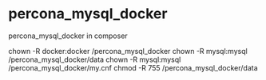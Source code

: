 # percona_mysql_docker
percona_mysql_docker in composer 

chown -R docker:docker /percona_mysql_docker
chown -R mysql:mysql /percona_mysql_docker/data
chown -R mysql:mysql /percona_mysql_docker/my.cnf
chmod -R 755 /percona_mysql_docker/data
